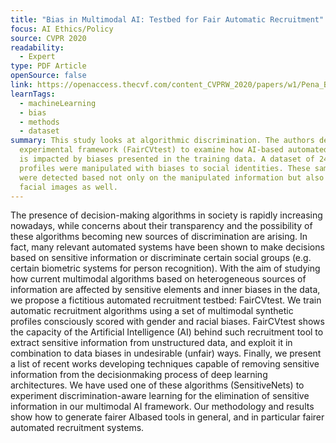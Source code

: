 ```yaml
---
title: "Bias in Multimodal AI: Testbed for Fair Automatic Recruitment"
focus: AI Ethics/Policy
source: CVPR 2020
readability:
  - Expert
type: PDF Article
openSource: false
link: https://openaccess.thecvf.com/content_CVPRW_2020/papers/w1/Pena_Bias_in_Multimodal_AI_Testbed_for_Fair_Automatic_Recruitment_CVPRW_2020_paper.pdf
learnTags:
  - machineLearning
  - bias
  - methods
  - dataset
summary: This study looks at algorithmic discrimination. The authors deployed an
  experimental framework (FairCVtest) to examine how AI-based automated hiring
  is impacted by biases presented in the training data. A dataset of 24,000
  profiles were manipulated with biases to social identities. These same biases
  were detected based not only on the manipulated information but also on the
  facial images as well.
---
```

The presence of decision-making algorithms in society is rapidly increasing nowadays, while concerns about their transparency and the possibility of these algorithms becoming new sources of discrimination are arising. In fact, many relevant automated systems have been shown to make decisions based on sensitive information or discriminate certain social groups (e.g. certain biometric systems for person recognition). With the aim of studying how current multimodal algorithms based on heterogeneous sources of information are affected by sensitive elements and inner biases in the data, we propose a fictitious automated recruitment testbed: FairCVtest. We train automatic recruitment algorithms using a set of multimodal synthetic profiles consciously scored with gender and racial biases. FairCVtest shows the capacity of the Artificial Intelligence (AI) behind such recruitment tool to extract sensitive information from unstructured data, and exploit it in combination to data biases in undesirable (unfair) ways. Finally, we present a list of recent works developing techniques capable of removing sensitive information from the decisionmaking process of deep learning architectures. We have used one of these algorithms (SensitiveNets) to experiment discrimination-aware learning for the elimination of sensitive information in our multimodal AI framework. Our methodology and results show how to generate fairer AIbased tools in general, and in particular fairer automated recruitment systems.